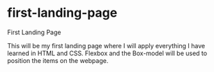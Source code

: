 # first-landing-page
First Landing Page

This will be my first landing page where I will apply everything I have learned in  HTML and CSS. 
Flexbox and the Box-model will be used to position the items on the webpage. 

